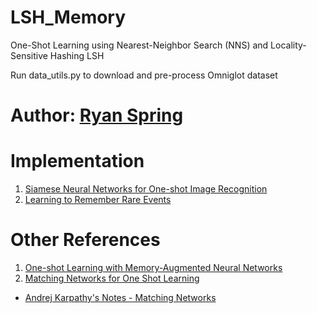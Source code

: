 # LSH_Memory
One-Shot Learning using Nearest-Neighbor Search (NNS) and Locality-Sensitive Hashing LSH

Run data_utils.py to download and pre-process Omniglot dataset

# Author: [Ryan Spring](https://github.com/rdspring1)

# Implementation
1. [Siamese Neural Networks for One-shot Image Recognition](https://www.cs.cmu.edu/~rsalakhu/papers/oneshot1.pdf)
2. [Learning to Remember Rare Events](https://arxiv.org/abs/1703.03129)

# Other References
1. [One-shot Learning with Memory-Augmented Neural Networks](https://arxiv.org/abs/1605.06065.pdf)
2. [Matching Networks for One Shot Learning](https://arxiv.org/abs/1606.04080.pdf)
  * [Andrej Karpathy's Notes - Matching Networks](https://github.com/karpathy/paper-notes/blob/master/matching_networks.md)
